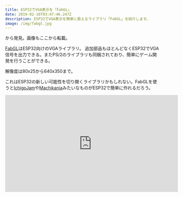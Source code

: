 ```yaml
---
title: ESP32でVGA表示を「FabGL」
date: 2019-02-16T03:47:46.247Z
description: ESP32でVGA表示を簡単に扱えるライブラリ「FabGL」を紹介します。
image: /img/fabgl.jpg
---
```

[](https://blog.hackster.io/fabgl-turns-your-esp32-into-a-vga-gaming-platform-c7c1f2fe0d19)から発見。画像もここから転載。

[FabGL](http://www.fabglib.org/)はESP32向けのVGAライブラリ。
追加部品もほとんどなくESP32でVGA信号を出力できる。またPS/2のライブラリも同梱されており、簡単にゲーム開発を行うことができる。

解像度は80x25から640x350まで。

これはESP32の新しい可能性を切り開くライブラリかもしれない。FabGLを使うと[IchigoJam](https://ichigojam.net/)や[Machikania](http://www.ze.em-net.ne.jp/~kenken/machikania/)みたいなものがESP32で簡単に作れるだろう。

<iframe width="560" height="315" src="https://www.youtube.com/embed/LL8J7tjxeXA" frameborder="0" allow="accelerometer; autoplay; encrypted-media; gyroscope; picture-in-picture" allowfullscreen></iframe>
